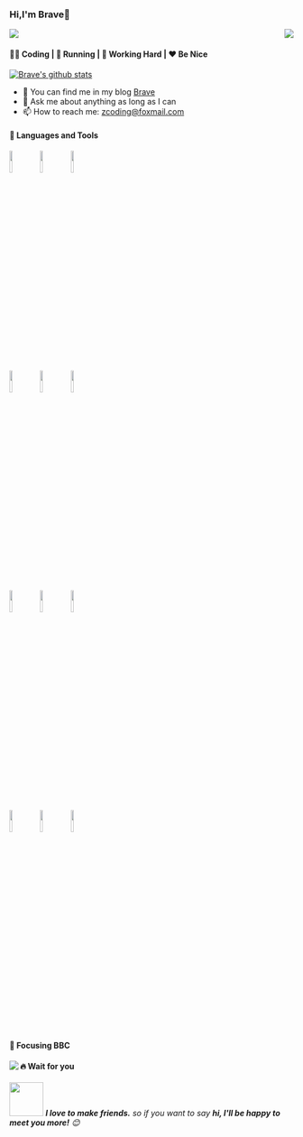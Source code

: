 ### Hi,I'm Brave:rocket:

<p><img src="https://count.getloli.com/get/@ForeverBrave"></a><img src="https://weather-icon.journeyad.repl.co/@binzhou?v=1" align="right"></p>

####  👨‍💻  Coding  |  :running:  Running  |  :office:  Working Hard  |  :hearts:  Be Nice

[![Brave's github stats](https://github-readme-stats.vercel.app/api?username=ForeverBrave&show_icons=true)](https://github.com/anuraghazra/github-readme-stats)

- 👯 You can find me in my blog  [Brave](https://www.cnblogs.com/z-coding) 
- 💬 Ask me about anything as long as I can
- 📫 How to reach me: zcoding@foxmail.com

#### :hammer: Languages and Tools
<p>  
  <!-- Your languages and tools. Be careful with the alignment. 
  You can use this sites to get logos: https://www.vectorlogo.zone or https://simpleicons.org/
  -->
  <code><img width="10%" src="https://www.vectorlogo.zone/logos/java/java-ar21.svg"></code>
  <code><img width="10%" src="https://www.vectorlogo.zone/logos/redis/redis-ar21.svg"></code>
  <code><img width="10%" src="https://www.vectorlogo.zone/logos/mysql/mysql-ar21.svg"></code>
  <br />
  <code><img width="10%" src="https://www.vectorlogo.zone/logos/springio/springio-ar21.svg"></code>
  <code><img width="10%" src="https://www.vectorlogo.zone/logos/linux/linux-ar21.svg"></code>
  <code><img width="10%" src="https://www.vectorlogo.zone/logos/nginx/nginx-ar21.svg"></code>
  <br />
  <code><img width="10%" src="https://www.vectorlogo.zone/logos/reactjs/reactjs-ar21.svg"></code>
  <code><img width="10%" src="https://www.vectorlogo.zone/logos/apache_rocketmq/apache_rocketmq-ar21.svg"></code>
  <code><img width="10%" src="https://www.vectorlogo.zone/logos/docker/docker-ar21.svg"></code>
  <br />
  <code><img width="10%" src="https://www.vectorlogo.zone/logos/git-scm/git-scm-ar21.svg"></code>
  <code><img width="10%" src="https://www.vectorlogo.zone/logos/github/github-ar21.svg"></code>
  <code><img width="10%" src="https://www.vectorlogo.zone/logos/gitlab/gitlab-ar21.svg"></code>
</p>

#### :sparkling_heart: Focusing BBC

<a href="https://chat.getloli.com/room/@ForeverBrave.github?title=ForeverBrave-chatroom"><img src="https://chat.getloli.com/room/@ForeverBrave.github/svg?width=600&height=280&limit=20&theme=light&title=ForeverBrave@github:%20~&fontSize=13" align="left"></a>















#### :fire: Wait for you

<img src="https://media.giphy.com/media/LnQjpWaON8nhr21vNW/giphy.gif" width="60"> <em><b>I love to make friends.</b> so if you want to say <b>hi, I'll be happy to meet you more!</b> 😊</em>
